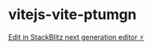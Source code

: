 # vitejs-vite-ptumgn

[Edit in StackBlitz next generation editor ⚡️](https://stackblitz.com/~/github.com/yusufABC/vitejs-vite-ptumgn)